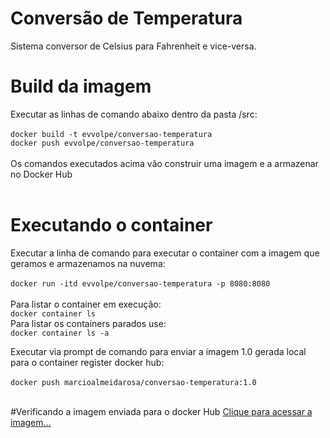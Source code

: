 # Conversão de Temperatura
Sistema conversor de  Celsius para Fahrenheit e vice-versa.

# Build da imagem

Executar as linhas de comando abaixo dentro da pasta /src: </br></br>
`docker build -t evvolpe/conversao-temperatura`</br>
`docker push evvolpe/conversao-temperatura`</br></br>
Os comandos executados acima vão construir uma imagem e a armazenar no Docker Hub </br></br>

# Executando o container

Executar a linha de comando para executar o container com a imagem que geramos e armazenamos na nuvema: </br></br>
`docker run -itd evvolpe/conversao-temperatura -p 8080:8080`</br></br>
Para listar o container em execução: </br>
`docker container ls` </br>
Para listar os containers parados use:</br>
`docker container ls -a` </br>

Executar via prompt de comando para enviar a imagem 1.0 gerada local para o container register docker hub: </br></br>
`docker push marcioalmeidarosa/conversao-temperatura:1.0`</br></br>

#Verificando a imagem enviada para o docker Hub
[Clique para acessar a imagem...](https://hub.docker.com/repository/docker/evvolpe/conversao-temperatura)